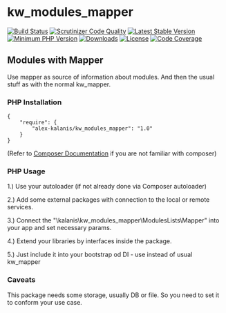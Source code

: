 # kw_modules_mapper

[![Build Status](https://app.travis-ci.com/alex-kalanis/kw_modules_mapper.svg?branch=master)](https://app.travis-ci.com/github/alex-kalanis/kw_modules_mapper)
[![Scrutinizer Code Quality](https://scrutinizer-ci.com/g/alex-kalanis/kw_modules_mapper/badges/quality-score.png?b=master)](https://scrutinizer-ci.com/g/alex-kalanis/kw_modules_mapper/?branch=master)
[![Latest Stable Version](https://poser.pugx.org/alex-kalanis/kw_modules_mapper/v/stable.svg?v=1)](https://packagist.org/packages/alex-kalanis/kw_modules_mapper)
[![Minimum PHP Version](https://img.shields.io/badge/php-%3E%3D%207.3-8892BF.svg)](https://php.net/)
[![Downloads](https://img.shields.io/packagist/dt/alex-kalanis/kw_modules_mapper.svg?v1)](https://packagist.org/packages/alex-kalanis/kw_modules_mapper)
[![License](https://poser.pugx.org/alex-kalanis/kw_modules_mapper/license.svg?v=1)](https://packagist.org/packages/alex-kalanis/kw_modules_mapper)
[![Code Coverage](https://scrutinizer-ci.com/g/alex-kalanis/kw_modules_mapper/badges/coverage.png?b=master&v=1)](https://scrutinizer-ci.com/g/alex-kalanis/kw_modules_mapper/?branch=master)

## Modules with Mapper

Use mapper as source of information about modules. And then the usual stuff as with the
normal kw_mapper. 

### PHP Installation

```
{
    "require": {
        "alex-kalanis/kw_modules_mapper": "1.0"
    }
}
```

(Refer to [Composer Documentation](https://github.com/composer/composer/blob/master/doc/00-intro.md#introduction) if you are not
familiar with composer)


### PHP Usage

1.) Use your autoloader (if not already done via Composer autoloader)

2.) Add some external packages with connection to the local or remote services.

3.) Connect the "\kalanis\kw_modules_mapper\ModulesLists\Mapper" into your app and set necessary params.

4.) Extend your libraries by interfaces inside the package.

5.) Just include it into your bootstrap od DI - use instead of usual kw_mapper

### Caveats

This package needs some storage, usually DB or file. So you need to set it to conform
your use case.
